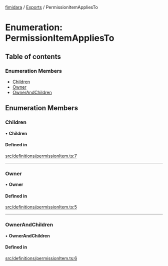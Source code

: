 [fimidara](../README.md) / [Exports](../modules.md) / PermissionItemAppliesTo

# Enumeration: PermissionItemAppliesTo

## Table of contents

### Enumeration Members

- [Children](PermissionItemAppliesTo.md#children)
- [Owner](PermissionItemAppliesTo.md#owner)
- [OwnerAndChildren](PermissionItemAppliesTo.md#ownerandchildren)

## Enumeration Members

### Children

• **Children**

#### Defined in

[src/definitions/permissionItem.ts:7](https://github.com/softkave/files-js/blob/353a07f/src/definitions/permissionItem.ts#L7)

___

### Owner

• **Owner**

#### Defined in

[src/definitions/permissionItem.ts:5](https://github.com/softkave/files-js/blob/353a07f/src/definitions/permissionItem.ts#L5)

___

### OwnerAndChildren

• **OwnerAndChildren**

#### Defined in

[src/definitions/permissionItem.ts:6](https://github.com/softkave/files-js/blob/353a07f/src/definitions/permissionItem.ts#L6)
